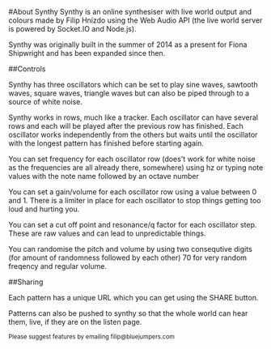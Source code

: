 #About Synthy
Synthy is an online synthesiser with live world output and colours made by Filip Hnízdo using the Web Audio API (the live world server is powered by Socket.IO and Node.js).
<p>Synthy was originally built in the summer of 2014 as a present for Fiona Shipwright and has been expanded since then.</p>
##Controls
<p>Synthy has three oscillators which can be set to play sine waves, sawtooth waves, square waves, triangle waves but can also be piped through to a source of white noise.</p>
<p>Synthy works in rows, much like a tracker. Each oscillator can have several rows and each will be played after the previous row has finished. Each oscillator works independently from the others but waits until the oscillator with the longest pattern has finished before starting again.</p>
<p>You can set frequency for each oscillator row (does't work for white noise as the frequencies are all already there, somewhere) using hz or typing note values with the note name followed by an octave number</p>
<p>You can set a gain/volume for each oscillator row using a value between 0 and 1.  There is a limiter in place for each oscillator to stop things getting too loud and hurting you.</p>
<p>You can set a cut off point and resonance/q factor for each oscillator step. These are raw values and can lead to unpredictable things.</p>
<p>You can randomise the pitch and volume by using two consequtive digits (for amount of randomness followed by each other) 70 for very random freqency and regular volume.</p>
##Sharing
<p>Each pattern has a unique URL which you can get using the SHARE button.</p>
<p>Patterns can also be pushed to synthy so that the whole world can hear them, live, if they are on the listen page.</p>
<small>Please suggest features by emailing filip@bluejumpers.com</small> 
</div>
